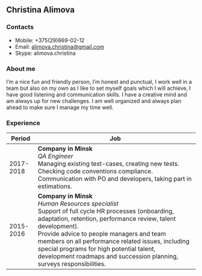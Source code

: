 Christina Alimova
-----------------

### Contacts ###

- Mobile: +375(29)869-02-12
- Email: alimova.christina@gmail.com
- Skype: alimova.christina

### About me ###

I’m a nice fun and friendly person, I’m honest and punctual, I work well in
a team but also on my own as I like to set myself goals which I will achieve, 
I have good listening and communication skills. I have a creative mind and am 
always up for new challenges. I am well organized and always plan ahead to make 
sure I manage my time well.

### Experience ###
      
      
| Period        | Job |
| ------------- | ------------- |
| 2017-2018     | **Company in Minsk** <br/>*QA Engineer* <br/>Managing existing test-cases, creating new tests.<br/> Checking code conventions compliance.<br/> Communication with PO and developers, taking part in estimations.<br/>   |
| 2015-2016     | **Company in Minsk**<br/> *Human Resources specialist*<br/> Support of full cycle HR processes (onboarding, adaptation, retention, performance review, talent development).<br/> Provide advice to people managers and team members on all performance related issues, including special programs for high potential talent, development roadmaps and succession planning, surveys responsibilities.|


